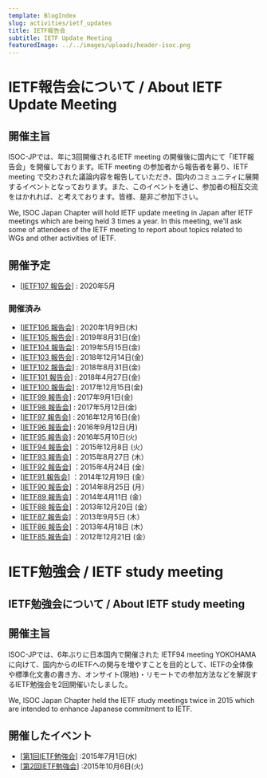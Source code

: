 ```yaml
---
template: BlogIndex
slug: activities/ietf_updates
title: IETF報告会
subtitle: IETF Update Meeting
featuredImage: ../../images/uploads/header-isoc.png
---
```


# IETF報告会について / About IETF Update Meeting
## 開催主旨
ISOC-JPでは、年に3回開催されるIETF meeting の開催後に国内にて「IETF報告会」を開催しております。IETF meeting の参加者から報告者を募り、IETF meeting で交わされた議論内容を報告していただき、国内のコミュニティに展開するイベントとなっております。また、このイベントを通じ、参加者の相互交流をはかれれば、と考えております。皆様、是非ご参加下さい。

We, ISOC Japan Chapter will hold IETF update meeting in Japan after  IETF meetings which are being held 3 times a year. In this meeting,  we'll ask some of attendees of the IETF meeting to report about topics related to WGs and other activities of IETF.

## 開催予定
*  [[IETF107 報告会](IETF107Update)] : 2020年5月

### 開催済み
*  [[IETF106 報告会](IETF106Update)] : 2020年1月9日(木)
*  [[IETF105 報告会](IETF105Update)] : 2019年8月31日(金)
*  [[IETF104 報告会](IETF104Update)] : 2019年5月15日(金)
*  [[IETF103 報告会](IETF103Update)] : 2018年12月14日(金)
*  [[IETF102 報告会](IETF102Update)] : 2018年8月31日(金)
*  [[IETF101 報告会](IETF101Update)] : 2018年4月27日(金)
*  [[IETF100 報告会](IETF100Update)] : 2017年12月15日(金)
*  [[IETF99 報告会](IETF99Update)] : 2017年9月1日(金)
*  [[IETF98 報告会](IETF98Update)] : 2017年5月12日(金)
*  [[IETF97 報告会](IETF97Update)] : 2016年12月16日(金)
*  [[IETF96 報告会](IETF96Update)] : 2016年9月12日(月)
*  [[IETF95 報告会](IETF95Update)] : 2016年5月10日(火)
*  [[IETF94 報告会](IETF94Update)] ：2015年12月8日 (火）
*  [[IETF93 報告会](IETF93Update)] ：2015年8月27日 (木）
*  [[IETF92 報告会](IETF92Update)] ：2015年4月24日 (金）
*  [[IETF91 報告会](IETF91Update)] ：2014年12月19日 (金）
*  [[IETF90 報告会](IETF90Update)] ：2014年8月25日 (月）
*  [[IETF89 報告会](IETF89Update)] ：2014年4月11日 (金）
*  [[IETF88 報告会](IETF88Update)] ：2013年12月20日 (金）
*  [[IETF87 報告会](IETF87Update)] ：2013年9月5日 (木）
*  [[IETF86 報告会](IETF86Update)] ：2013年4月18日 (木）
*  [[IETF85 報告会](IETF85Update)] ：2012年12月21日 (金）

# IETF勉強会 / IETF study meeting 
## IETF勉強会について / About IETF study meeting 
## 開催主旨
ISOC-JPでは、6年ぶりに日本国内で開催された IETF94 meeting YOKOHAMA に向けて、国内からのIETFへの関与を増やすことを目的として、IETFの全体像や標準化文書の書き方、オンサイト(現地)・リモートでの参加方法などを解説するIETF勉強会を2回開催いたしました。

We, ISOC Japan Chapter held the IETF study meetings twice in 2015 which are intended to enhance Japanese commitment to IETF.

## 開催したイベント
*  [[第1回IETF勉強会](PreIETF93)] :2015年7月1日(水)
*  [[第2回IETF勉強会](PreIETF94)] :2015年10月6日(火)

